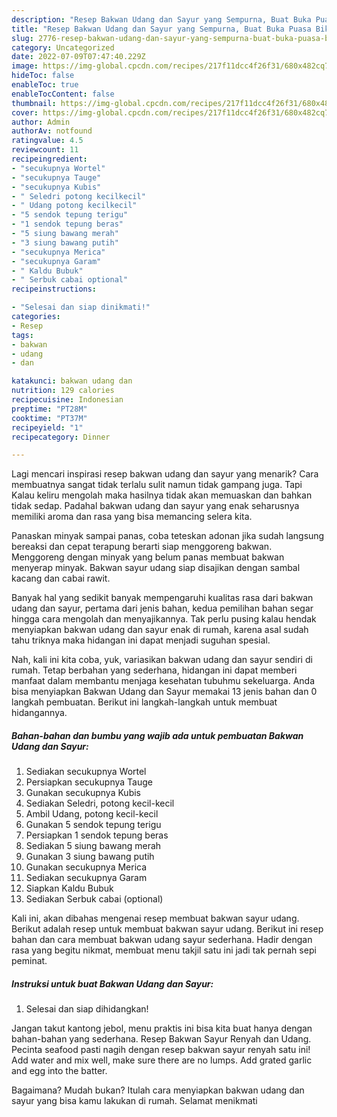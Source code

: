 ```yaml
---
description: "Resep Bakwan Udang dan Sayur yang Sempurna, Buat Buka Puasa Bikin Ngiler"
title: "Resep Bakwan Udang dan Sayur yang Sempurna, Buat Buka Puasa Bikin Ngiler"
slug: 2776-resep-bakwan-udang-dan-sayur-yang-sempurna-buat-buka-puasa-bikin-ngiler
category: Uncategorized
date: 2022-07-09T07:47:40.229Z
image: https://img-global.cpcdn.com/recipes/217f11dcc4f26f31/680x482cq70/bakwan-udang-dan-sayur-foto-resep-utama.jpg
hideToc: false
enableToc: true
enableTocContent: false
thumbnail: https://img-global.cpcdn.com/recipes/217f11dcc4f26f31/680x482cq70/bakwan-udang-dan-sayur-foto-resep-utama.jpg
cover: https://img-global.cpcdn.com/recipes/217f11dcc4f26f31/680x482cq70/bakwan-udang-dan-sayur-foto-resep-utama.jpg
author: Admin
authorAv: notfound
ratingvalue: 4.5
reviewcount: 11
recipeingredient:
- "secukupnya Wortel"
- "secukupnya Tauge"
- "secukupnya Kubis"
- " Seledri potong kecilkecil"
- " Udang potong kecilkecil"
- "5 sendok tepung terigu"
- "1 sendok tepung beras"
- "5 siung bawang merah"
- "3 siung bawang putih"
- "secukupnya Merica"
- "secukupnya Garam"
- " Kaldu Bubuk"
- " Serbuk cabai optional"
recipeinstructions:

- "Selesai dan siap dinikmati!"
categories:
- Resep
tags:
- bakwan
- udang
- dan

katakunci: bakwan udang dan 
nutrition: 129 calories
recipecuisine: Indonesian
preptime: "PT28M"
cooktime: "PT37M"
recipeyield: "1"
recipecategory: Dinner

---
```



Lagi mencari inspirasi resep bakwan udang dan sayur yang menarik? Cara membuatnya sangat tidak terlalu sulit namun tidak gampang juga. Tapi Kalau keliru mengolah maka hasilnya tidak akan memuaskan dan bahkan tidak sedap. Padahal bakwan udang dan sayur yang enak seharusnya memiliki aroma dan rasa yang bisa memancing selera kita.


Panaskan minyak sampai panas, coba teteskan adonan jika sudah langsung bereaksi dan cepat terapung berarti siap menggoreng bakwan. Menggoreng dengan minyak yang belum panas membuat bakwan menyerap minyak. Bakwan sayur udang siap disajikan dengan sambal kacang dan cabai rawit.

Banyak hal yang sedikit banyak mempengaruhi kualitas rasa dari bakwan udang dan sayur, pertama dari jenis bahan, kedua pemilihan bahan segar hingga cara mengolah dan menyajikannya. Tak perlu pusing kalau hendak menyiapkan bakwan udang dan sayur enak di rumah, karena asal sudah tahu triknya maka hidangan ini dapat menjadi suguhan spesial.


Nah, kali ini kita coba, yuk, variasikan bakwan udang dan sayur sendiri di rumah. Tetap berbahan yang sederhana, hidangan ini dapat memberi manfaat dalam membantu menjaga kesehatan tubuhmu sekeluarga. Anda bisa menyiapkan Bakwan Udang dan Sayur memakai 13 jenis bahan dan 0 langkah pembuatan. Berikut ini langkah-langkah untuk membuat hidangannya.

<!--inarticleads1-->

##### Bahan-bahan dan bumbu yang wajib ada untuk pembuatan Bakwan Udang dan Sayur:

1. Sediakan secukupnya Wortel
1. Persiapkan secukupnya Tauge
1. Gunakan secukupnya Kubis
1. Sediakan  Seledri, potong kecil-kecil
1. Ambil  Udang, potong kecil-kecil
1. Gunakan 5 sendok tepung terigu
1. Persiapkan 1 sendok tepung beras
1. Sediakan 5 siung bawang merah
1. Gunakan 3 siung bawang putih
1. Gunakan secukupnya Merica
1. Sediakan secukupnya Garam
1. Siapkan  Kaldu Bubuk
1. Sediakan  Serbuk cabai (optional)


Kali ini, akan dibahas mengenai resep membuat bakwan sayur udang. Berikut adalah resep untuk membuat bakwan sayur udang. Berikut ini resep bahan dan cara membuat bakwan udang sayur sederhana. Hadir dengan rasa yang begitu nikmat, membuat menu takjil satu ini jadi tak pernah sepi peminat. 

<!--inarticleads2-->

##### Instruksi untuk buat Bakwan Udang dan Sayur:


1. Selesai dan siap dihidangkan!

Jangan takut kantong jebol, menu praktis ini bisa kita buat hanya dengan bahan-bahan yang sederhana. Resep Bakwan Sayur Renyah dan Udang. Pecinta seafood pasti nagih dengan resep bakwan sayur renyah satu ini! Add water and mix well, make sure there are no lumps. Add grated garlic and egg into the batter. 

Bagaimana? Mudah bukan? Itulah cara menyiapkan bakwan udang dan sayur yang bisa kamu lakukan di rumah. Selamat menikmati
